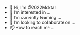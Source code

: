 - 👋 Hi, I’m @2022Moktar
- 👀 I’m interested in ...
- 🌱 I’m currently learning ...
- 💞️ I’m looking to collaborate on ...
- 📫 How to reach me ...

<!---
2022Moktar/2022Moktar is a ✨ special ✨ repository because its `README.md` (this file) appears on your GitHub profile.
You can click the Preview link to take a look at your changes.
--->
